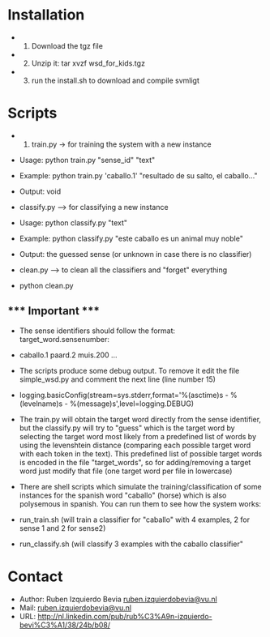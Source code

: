 Installation
===========

+ 1) Download the tgz file
+ 2) Unzip it: tar xvzf wsd_for_kids.tgz
+ 3) run the install.sh to download and compile svmligt


Scripts
=====

+ 1) train.py -> for training the system with a new instance
* Usage: python train.py "sense_id" "text"
* Example: python train.py 'caballo.1' "resultado de su salto, el caballo..."
* Output: void

* classify.py --> for classifying a new instance 
* Usage: python classify.py "text"
* Example: python classify.py "este caballo es un animal muy noble"
* Output: the guessed sense (or unknown in case there is no classifier)

* clean.py --> to clean all the classifiers and "forget" everything
* python clean.py

*** Important ***
-----------------

* The sense identifiers should follow the format: target_word.sensenumber:
* caballo.1  paard.2  muis.200 ...

* The scripts produce some debug output. To remove it edit the file simple_wsd.py and comment the next line (line number 15)
* logging.basicConfig(stream=sys.stderr,format='%(asctime)s - %(levelname)s - %(message)s',level=logging.DEBUG)

   
* The train.py will obtain the target word directly from the sense
  identifier, but the classify.py will try to "guess" which is the target word by selecting
  the target word most likely from a predefined list of words by using the
  levenshtein distance (comparing each possible target word with each token in
  the text). This predefined list of possible target words is encoded in the
  file "target_words", so for adding/removing a target word just modify that
  file (one target word per file in lowercase)


* There are shell scripts which simulate the training/classification of
some instances for the spanish word "caballo" (horse) which is also
polysemous in spanish. You can run them to see how the system works:
* run_train.sh (will train a classifier for "caballo" with 4 examples, 2
for sense 1 and 2 for sense2)
* run_classify.sh (will classify 3 examples with the caballo classifier"


Contact
======

+ Author:   Ruben Izquierdo Bevia ruben.izquierdobevia@vu.nl       
+ Mail:     ruben.izquierdobevia@vu.nl
+ URL:      http://nl.linkedin.com/pub/rub%C3%A9n-izquierdo-bevi%C3%A1/38/24b/b08/


